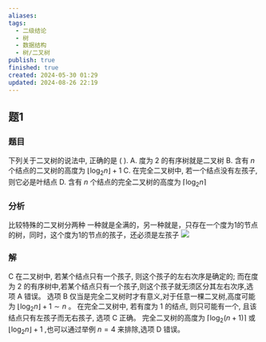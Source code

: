```yaml
---
aliases: 
tags:
  - 二级结论
  - 树
  - 数据结构
  - 树/二叉树
publish: true
finished: true
created: 2024-05-30 01:29
updated: 2024-08-26 22:19
---
```

## 题1
### 题目
下列关于二叉树的说法中, 正确的是 ( ).
A. 度为 2 的有序树就是二叉树
B. 含有 $n$ 个结点的二叉树的高度为 $\left\lfloor  {{\log }_{2}n}\right\rfloor   + 1$
C. 在完全二叉树中, 若一个结点没有左孩子, 则它必是叶结点
D. 含有 $n$ 个结点的完全二叉树的高度为 $\left\lceil  {{\log }_{2}n}\right\rceil$
### 分析
比较特殊的二叉树分两种
一种就是全满的，另一种就是，只存在一个度为1的节点的树，同时，这个度为1的节点的孩子，还必须是左孩子
![](https://cdn.noedgeai.com/01917433-d1c7-701d-acc5-b66dc7fe4737_149.jpg?x=289&y=391&w=858&h=298)
### 解
C
在二叉树中, 若某个结点只有一个孩子, 则这个孩子的左右次序是确定的; 而在度为 2 的有序树中,若某个结点只有一个孩子,则这个孩子就无须区分其左右次序,选项 $\mathrm{A}$ 错误。
选项 $\mathrm{B}$ 仅当是完全二叉树时才有意义,对于任意一棵二叉树,高度可能为 $\left\lfloor  {{\log }_{2}n}\right\rfloor   + 1 \sim  n$ 。
在完全二叉树中, 若有度为 1 的结点, 则只可能有一个, 且该结点只有左孩子而无右孩子, 选项 C 正确。
完全二叉树的高度为 $\left\lceil  {{\log }_{2}\left( {n + 1}\right) }\right\rceil$ 或 $\left\lfloor  {{\log }_{2}n}\right\rfloor   + 1$ ,也可以通过举例 $n = 4$ 来排除,选项 $\mathrm{D}$ 错误。